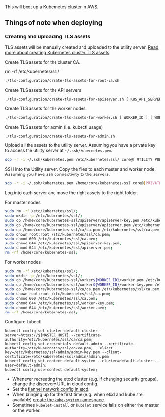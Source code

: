 #

This will boot up a Kubernetes cluster in AWS.

## Things of note when deploying

### Creating and uploading TLS assets

TLS assets will be manually created and uploaded to the utility server. [Read more about creating Kubernetes cluster TLS assets](https://coreos.com/kubernetes/docs/latest/openssl.html).

Create TLS assets for the cluster CA.

rm -rf /etc/kubernetes/ssl/
```bash
./tls-configuration/create-tls-assets-for-root-ca.sh
```

Create TLS assets for the API servers.

```bash
./tls-configuration/create-tls-assets-for-apiserver.sh [ K8S_API_SERVER_HOSTNAME ]
```

Create TLS assets for the worker nodes.

```bash
./tls-configuration/create-tls-assets-for-worker.sh [ WORKER_ID ] [ WORKER_IP ]
```

Create TLS assets for admin (i.e. kubectl usage)

```bash
./tls-configuration/create-tls-assets-for-admin.sh
```
Upload all the assets to the utility server. Assuming you have a private key to access the utility server at `~/.ssh/kubernetes.pem`.

```bash
scp -r -i ~/.ssh/kubernetes.pem /etc/kubernetes/ssl/ core@[ UTILITY PUBLIC IP ]:/home/core/kubernetes-ssl/
```

SSH into the Utility server. Copy the files to each master and worker node. Assuming you have ssh connectivity to the servers.

```bash
scp -r -i ~/.ssh/kubernetes.pem /home/core/kubernetes-ssl core@[PRIVATE_IP]:/home/core/kubernetes-ssl
```

Log into each server and move the right assets to the right folder.

For master nodes

```bash
sudo rm -rf /etc/kubernetes/ssl/;
sudo mkdir -p /etc/kubernetes/ssl/;
sudo cp /home/core/kubernetes-ssl/apiserver/apiserver-key.pem /etc/kubernetes/ssl/apiserver-key.pem;
sudo cp /home/core/kubernetes-ssl/apiserver/apiserver.pem /etc/kubernetes/ssl/apiserver.pem;
sudo cp /home/core/kubernetes-ssl/ca/ca.pem /etc/kubernetes/ssl/ca.pem;
sudo chown root:root /etc/kubernetes/ssl/ca.pem;
sudo chmod 600 /etc/kubernetes/ssl/ca.pem;
sudo chmod 644 /etc/kubernetes/ssl/apiserver-key.pem;
sudo chmod 644 /etc/kubernetes/ssl/apiserver.pem;
rm -rf /home/core/kubernetes-ssl;
```

For worker nodes

```bash
sudo rm -rf /etc/kubernetes/ssl/;
sudo mkdir -p /etc/kubernetes/ssl/;
sudo cp /home/core/kubernetes-ssl/worker${WORKER_ID}/worker.pem /etc/kubernetes/ssl/worker.pem;
sudo cp /home/core/kubernetes-ssl/worker${WORKER_ID}/worker-key.pem /etc/kubernetes/ssl/worker-key.pem;
sudo cp /home/core/kubernetes-ssl/ca/ca.pem /etc/kubernetes/ssl/ca.pem;
sudo chown root:root /etc/kubernetes/ssl/ca.pem;
sudo chmod 600 /etc/kubernetes/ssl/ca.pem;
sudo chmod 644 /etc/kubernetes/ssl/worker-key.pem;
sudo chmod 644 /etc/kubernetes/ssl/worker.pem;
rm -rf /home/core/kubernetes-ssl;
```

Configure kubectl

```
kubectl config set-cluster default-cluster --server=https://${MASTER_HOST} --certificate-authority=/etc/kubernetes/ssl/ca/ca.pem;
kubectl config set-credentials default-admin --certificate-authority=/etc/kubernetes/ssl/ca/ca.pem; --client-key=/etc/kubernetes/ssl/admin/admin-key.pem --client-certificate=/etc/kubernetes/ssl/admin/admin.pem
kubectl config set-context default-system --cluster=default-cluster --user=default-admin;
kubectl config use-context default-system;
```

* Whenever recreating the etcd cluster (e.g. if changing security groups), change the discovery URL in cloud config.
* Set the [flannel network config in etcd](https://coreos.com/kubernetes/docs/latest/deploy-master.html#configure-flannel-network).
* When bringing up for the first time (e.g. when etcd and kube are available) [create the `kube-system` namespace](https://coreos.com/kubernetes/docs/latest/deploy-master.html#create-kube-system-namespace).
* Sometimes `kubelet-install` or `kubelet` service fails on either the master or the worker.
